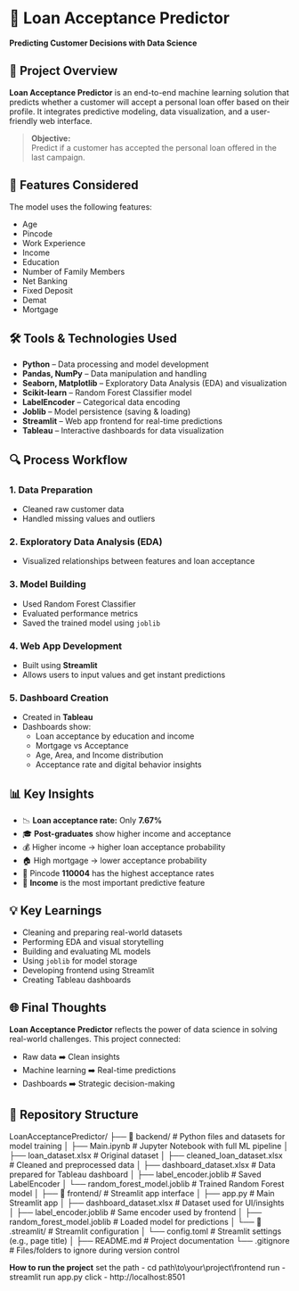 # 💸 Loan Acceptance Predictor  
**Predicting Customer Decisions with Data Science**

## 📌 Project Overview  
**Loan Acceptance Predictor** is an end-to-end machine learning solution that predicts whether a customer will accept a personal loan offer based on their profile. It integrates predictive modeling, data visualization, and a user-friendly web interface.

> **Objective:**  
> Predict if a customer has accepted the personal loan offered in the last campaign.

## 🧠 Features Considered  
The model uses the following features:
- Age  
- Pincode  
- Work Experience  
- Income  
- Education  
- Number of Family Members  
- Net Banking  
- Fixed Deposit  
- Demat  
- Mortgage  

## 🛠️ Tools & Technologies Used  
- **Python** – Data processing and model development  
- **Pandas, NumPy** – Data manipulation and handling  
- **Seaborn, Matplotlib** – Exploratory Data Analysis (EDA) and visualization  
- **Scikit-learn** – Random Forest Classifier model  
- **LabelEncoder** – Categorical data encoding  
- **Joblib** – Model persistence (saving & loading)  
- **Streamlit** – Web app frontend for real-time predictions  
- **Tableau** – Interactive dashboards for data visualization  

## 🔍 Process Workflow  

### 1. Data Preparation
- Cleaned raw customer data  
- Handled missing values and outliers  

### 2. Exploratory Data Analysis (EDA)
- Visualized relationships between features and loan acceptance  

### 3. Model Building
- Used Random Forest Classifier  
- Evaluated performance metrics  
- Saved the trained model using `joblib`  

### 4. Web App Development
- Built using **Streamlit**  
- Allows users to input values and get instant predictions  

### 5. Dashboard Creation
- Created in **Tableau**  
- Dashboards show:
  - Loan acceptance by education and income  
  - Mortgage vs Acceptance  
  - Age, Area, and Income distribution  
  - Acceptance rate and digital behavior insights  

## 📊 Key Insights  
- 📉 **Loan acceptance rate:** Only **7.67%**  
- 🎓 **Post-graduates** show higher income and acceptance  
- 💰 Higher income → higher loan acceptance probability  
- 🏠 High mortgage → lower acceptance probability  
- 📍 Pincode **110004** has the highest acceptance rates  
- 🔑 **Income** is the most important predictive feature  

## 💡 Key Learnings  
- Cleaning and preparing real-world datasets  
- Performing EDA and visual storytelling  
- Building and evaluating ML models  
- Using `joblib` for model storage  
- Developing frontend using Streamlit  
- Creating Tableau dashboards  

## 🌐 Final Thoughts  
**Loan Acceptance Predictor** reflects the power of data science in solving real-world challenges. This project connected:
- Raw data ➡️ Clean insights  
- Machine learning ➡️ Real-time predictions  
- Dashboards ➡️ Strategic decision-making  

## 📁 Repository Structure  
LoanAcceptancePredictor/
├── 📂 backend/                         # Python files and datasets for model training
│   ├── Main.ipynb                     # Jupyter Notebook with full ML pipeline
│   ├── loan_dataset.xlsx              # Original dataset
│   ├── cleaned_loan_dataset.xlsx      # Cleaned and preprocessed data
│   ├── dashboard_dataset.xlsx         # Data prepared for Tableau dashboard
│   ├── label_encoder.joblib           # Saved LabelEncoder
│   └── random_forest_model.joblib     # Trained Random Forest model
│
├── 📂 frontend/                        # Streamlit app interface
│   ├── app.py                         # Main Streamlit app
│   ├── dashboard_dataset.xlsx         # Dataset used for UI/insights
│   ├── label_encoder.joblib           # Same encoder used by frontend
│   ├── random_forest_model.joblib     # Loaded model for predictions
│   └── 📂 .streamlit/                  # Streamlit configuration
│       └── config.toml                # Streamlit settings (e.g., page title)
│
├── README.md                          # Project documentation
└── .gitignore                         # Files/folders to ignore during version control



**How to run the project**
set the path - cd path\to\your\project\frontend
run - streamlit run app.py
click - http://localhost:8501
